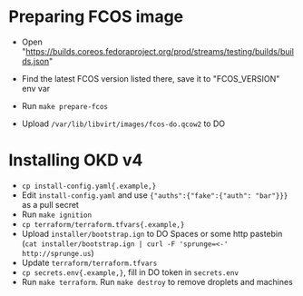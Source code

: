 Preparing FCOS image
====
* Open "https://builds.coreos.fedoraproject.org/prod/streams/testing/builds/builds.json"
* Find the latest FCOS version listed there, save it to "FCOS_VERSION" env var

* Run `make prepare-fcos`
* Upload `/var/lib/libvirt/images/fcos-do.qcow2` to DO

Installing OKD v4
====
* `cp install-config.yaml{.example,}`
* Edit `install-config.yaml` and use `{"auths":{"fake":{"auth": "bar"}}}` as a pull secret
* Run `make ignition`
* `cp terraform/terraform.tfvars{.example,}`
* Upload `installer/bootstrap.ign` to DO Spaces or some http pastebin (`cat installer/bootstrap.ign | curl -F 'sprunge=<-' http://sprunge.us`)
* Update `terraform/terraform.tfvars`
* `cp secrets.env{.example,}`, fill in DO token in `secrets.env`
* Run `make terraform`. Run `make destroy` to remove droplets and machines
